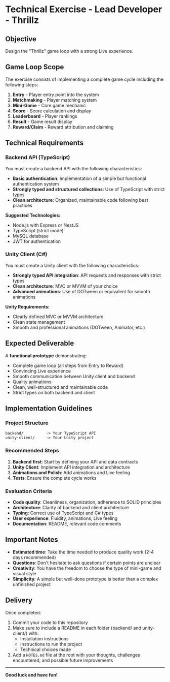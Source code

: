 # Technical Exercise - Lead Developer - Thrillz

## Objective

Design the "Thrillz" game loop with a strong Live experience.

## Game Loop Scope

The exercise consists of implementing a complete game cycle including the following steps:

1. **Entry** - Player entry point into the system
2. **Matchmaking** - Player matching system
3. **Mini-Game** - Core game mechanic
4. **Score** - Score calculation and display
5. **Leaderboard** - Player rankings
6. **Result** - Game result display
7. **Reward/Claim** - Reward attribution and claiming

## Technical Requirements

### Backend API (TypeScript)

You must create a backend API with the following characteristics:

- **Basic authentication**: Implementation of a simple but functional authentication system
- **Strongly typed and structured collections**: Use of TypeScript with strict types
- **Clean architecture**: Organized, maintainable code following best practices

**Suggested Technologies:**
- Node.js with Express or NestJS
- TypeScript (strict mode)
- MySQL database
- JWT for authentication

### Unity Client (C#)

You must create a Unity client with the following characteristics:

- **Strongly typed API integration**: API requests and responses with strict types
- **Clean architecture**: MVC or MVVM of your choice
- **Advanced animations**: Use of DOTween or equivalent for smooth animations

**Unity Requirements:**
- Clearly defined MVC or MVVM architecture
- Clean state management
- Smooth and professional animations (DOTween, Animator, etc.)

## Expected Deliverable

A **functional prototype** demonstrating:

- Complete game loop (all steps from Entry to Reward)
- Convincing Live experience
- Smooth communication between Unity client and backend
- Quality animations
- Clean, well-structured and maintainable code
- Strict types on both backend and client

## Implementation Guidelines

### Project Structure

```
backend/          -> Your TypeScript API
unity-client/     -> Your Unity project
```

### Recommended Steps

1. **Backend first**: Start by defining your API and data contracts
2. **Unity Client**: Implement API integration and architecture
3. **Animations and Polish**: Add animations and Live feeling
4. **Tests**: Ensure the complete cycle works

### Evaluation Criteria

- **Code quality**: Cleanliness, organization, adherence to SOLID principles
- **Architecture**: Clarity of backend and client architecture
- **Typing**: Correct use of TypeScript and C# types
- **User experience**: Fluidity, animations, Live feeling
- **Documentation**: README, relevant code comments

## Important Notes

- **Estimated time**: Take the time needed to produce quality work (2-4 days recommended)
- **Questions**: Don't hesitate to ask questions if certain points are unclear
- **Creativity**: You have the freedom to choose the type of mini-game and visual style
- **Simplicity**: A simple but well-done prototype is better than a complex unfinished project

## Delivery

Once completed:

1. Commit your code to this repository
2. Make sure to include a README in each folder (backend/ and unity-client/) with:
   - Installation instructions
   - Instructions to run the project
   - Technical choices made
3. Add a `NOTES.md` file at the root with your thoughts, challenges encountered, and possible future improvements

---

**Good luck and have fun!**
